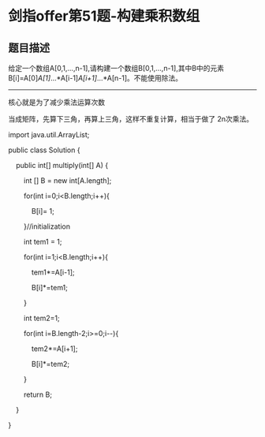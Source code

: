 # 剑指offer第51题-构建乘积数组

## 题目描述

给定一个数组A[0,1,...,n-1],请构建一个数组B[0,1,...,n-1],其中B中的元素B[i]=A[0]*A[1]*...*A[i-1]*A[i+1]*...*A[n-1]。不能使用除法。

---

核心就是为了减少乘法运算次数

当成矩阵，先算下三角，再算上三角，这样不重复计算，相当于做了 2n次乘法。

import java.util.ArrayList;

public class Solution {

    public int[] multiply(int[] A) {

        int [] B = new int[A.length];

        for(int i=0;i<B.length;i++){

            B[i]= 1;

        }//initialization

        int tem1 = 1;

        for(int i=1;i<B.length;i++){

            tem1*=A[i-1];

            B[i]*=tem1;

        }

        int tem2=1;

        for(int i=B.length-2;i>=0;i--){

            tem2*=A[i+1];

            B[i]*=tem2;

        }

        return B;

    }

}
